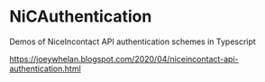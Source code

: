 # NiCAuthentication
Demos of NiceIncontact API authentication schemes in Typescript

https://joeywhelan.blogspot.com/2020/04/niceincontact-api-authentication.html
